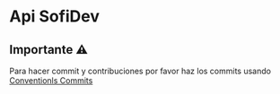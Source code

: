 # Api SofiDev

## Importante ⚠️

Para hacer commit y contribuciones por favor haz los commits usando
[Conventionls Commits](https://www.conventionalcommits.org/en/v1.0.0/)
